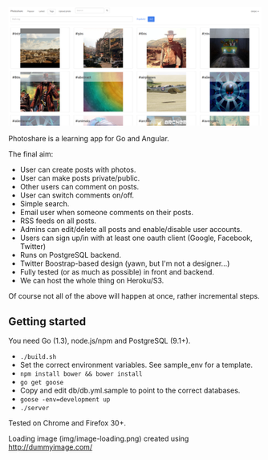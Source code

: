 ![ScreenShot](/screenshot.png)

Photoshare is a learning app for Go and Angular.

The final aim:

- User can create posts with photos.
- User can make posts private/public.
- Other users can comment on posts.
- User can switch comments on/off.
- Simple search.
- Email user when someone comments on their posts.
- RSS feeds on all posts.
- Admins can edit/delete all posts and enable/disable user accounts.
- Users can sign up/in with at least one oauth client (Google, Facebook, Twitter)
- Runs on PostgreSQL backend.
- Twitter Boostrap-based design (yawn, but I'm not a designer...)
- Fully tested (or as much as possible) in front and backend.
- We can host the whole thing on Heroku/S3.

Of course not all of the above will happen at once, rather incremental steps.

Getting started
---------------

You need Go (1.3), node.js/npm and PostgreSQL (9.1+).

- `./build.sh`
- Set the correct environment variables. See sample_env for a template.
- `npm install bower && bower install`
- `go get goose`
- Copy and edit db/db.yml.sample to point to the correct databases.
- `goose -env=development up`
- `./server`

Tested on Chrome and Firefox 30+.

Loading image (img/image-loading.png) created using http://dummyimage.com/
